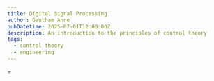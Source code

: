 ```yaml
---
title: Digital Signal Processing
author: Gautham Anne
pubDatetime: 2025-07-01T12:00:00Z
description: An introduction to the principles of control theory
tags:
  - control theory
  - engineering
---
```


=
